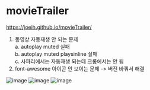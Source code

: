 # movieTrailer
https://joeih.github.io/movieTrailer/
1. 동영상 자동재생 안 되는 문제<br>
   a. autoplay muted 실패<br>
   b. autoplay muted playsinline 실패<br>
   c. 사파리에서는 자동재생 되는데 크롬에서는 안 됨
2. font-awesome 아이콘 안 보이는 문제 -> 버전 바꿔서 해결

![image](https://github.com/user-attachments/assets/b793992a-a3c3-451c-b9e0-3128b925680b)
![image](https://github.com/user-attachments/assets/f62fa5d8-37f6-4f6b-8e49-3760535db67a)
![image](https://github.com/user-attachments/assets/d2952b04-dfa6-4070-b915-46e89ad63ec2)


